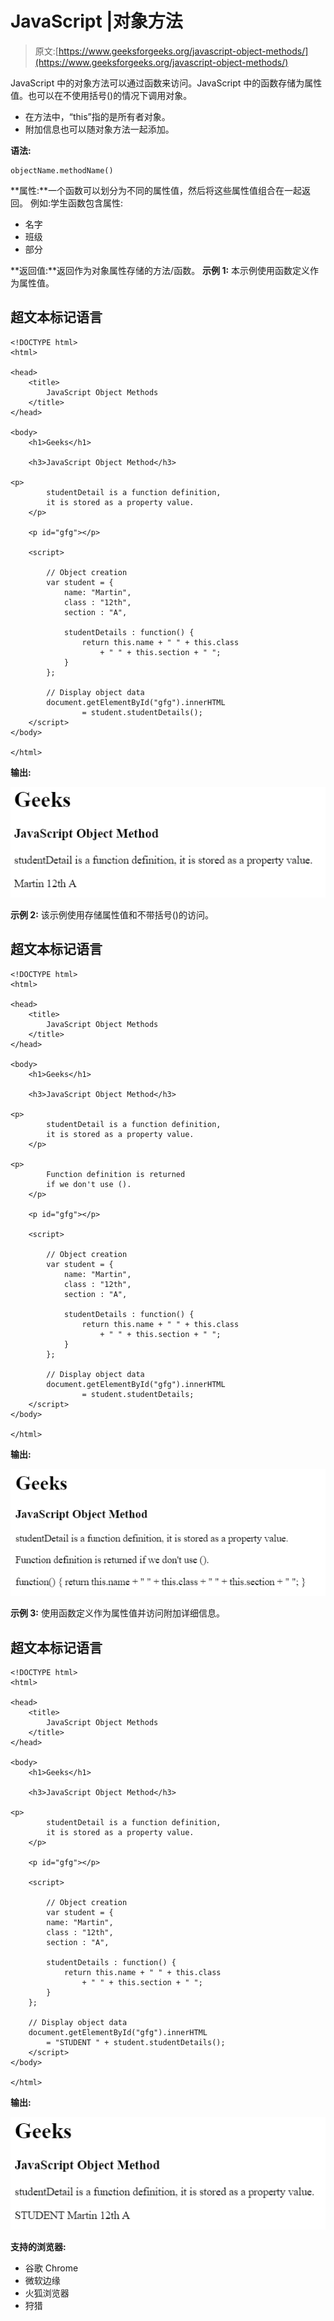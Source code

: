 # JavaScript |对象方法

> 原文:[https://www.geeksforgeeks.org/javascript-object-methods/](https://www.geeksforgeeks.org/javascript-object-methods/)

JavaScript 中的对象方法可以通过函数来访问。JavaScript 中的函数存储为属性值。也可以在不使用括号()的情况下调用对象。

*   在方法中，“this”指的是所有者对象。
*   附加信息也可以随对象方法一起添加。

**语法:**

```
objectName.methodName()
```

**属性:**一个函数可以划分为不同的属性值，然后将这些属性值组合在一起返回。
例如:学生函数包含属性:

*   名字
*   班级
*   部分

**返回值:**返回作为对象属性存储的方法/函数。
**示例 1:** 本示例使用函数定义作为属性值。

## 超文本标记语言

```
<!DOCTYPE html>
<html>

<head>
    <title>
        JavaScript Object Methods
    </title>
</head>

<body>
    <h1>Geeks</h1>

    <h3>JavaScript Object Method</h3>

<p>
        studentDetail is a function definition,
        it is stored as a property value.
    </p>

    <p id="gfg"></p>

    <script>

        // Object creation
        var student = {
            name: "Martin",
            class : "12th",
            section : "A",

            studentDetails : function() {
                return this.name + " " + this.class
                    + " " + this.section + " ";
            }
        };

        // Display object data
        document.getElementById("gfg").innerHTML
                = student.studentDetails();
    </script>
</body>

</html>                               
```

**输出:**

![](img/d77c8e11c0eb337c8ef006d16a71207d.png)

**示例 2:** 该示例使用存储属性值和不带括号()的访问。

## 超文本标记语言

```
<!DOCTYPE html>
<html>

<head>
    <title>
        JavaScript Object Methods
    </title>
</head>

<body>
    <h1>Geeks</h1>

    <h3>JavaScript Object Method</h3>

<p>
        studentDetail is a function definition,
        it is stored as a property value.
    </p>

<p>
        Function definition is returned
        if we don't use ().
    </p>

    <p id="gfg"></p>

    <script>

        // Object creation
        var student = {
            name: "Martin",
            class : "12th",
            section : "A",

            studentDetails : function() {
                return this.name + " " + this.class
                    + " " + this.section + " ";
            }
        };

        // Display object data
        document.getElementById("gfg").innerHTML
                = student.studentDetails;
    </script>
</body>

</html>                               
```

**输出:**

![](img/a7afa84973b6feedfff26a816f940779.png)

**示例 3:** 使用函数定义作为属性值并访问附加详细信息。

## 超文本标记语言

```
<!DOCTYPE html>
<html>

<head>
    <title>
        JavaScript Object Methods
    </title>
</head>

<body>
    <h1>Geeks</h1>

    <h3>JavaScript Object Method</h3>

<p>
        studentDetail is a function definition,
        it is stored as a property value.
    </p>

    <p id="gfg"></p>

    <script>

        // Object creation
        var student = {
        name: "Martin",
        class : "12th",
        section : "A",

        studentDetails : function() {
            return this.name + " " + this.class
                + " " + this.section + " ";
        }
    };

    // Display object data
    document.getElementById("gfg").innerHTML
        = "STUDENT " + student.studentDetails();
    </script>
</body>

</html>                                   
```

**输出:**

![](img/a32b2ed4cd0279691f528a147abe4bc6.png)

**支持的浏览器:**

*   谷歌 Chrome
*   微软边缘
*   火狐浏览器
*   狩猎